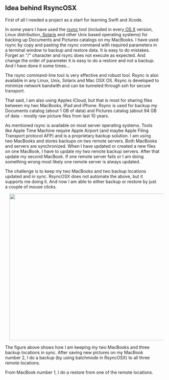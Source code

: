 <h2>Idea behind RsyncOSX</h2> 
 
First of all I needed a project as a start for learning Swift and Xcode.

In some years I have used the <a href="https://en.wikipedia.org/wiki/Rsync" target="_blank">rsync</a> tool (included in every<a href="https://en.wikipedia.org/wiki/OS_X" target="_blank"> OS X</a> version, Linux distribution,<a href="https://en.wikipedia.org/wiki/Solaris_(operating_system)" target="_blank"> Solaris</a> and other Unix based operating systems) for backing up Documents and Pictures catalogs on my MacBooks. I have used rsync by copy and pasting the rsync command with required parameters in a terminal window to backup and restore data. It is easy to do mistakes. Forget an "/" character and rsync does not execute as expected. And change the order of parameter it is easy to do a restore and not a backup. And I have done it some times...

The rsync command-line tool is very effective and robust tool. Rsync is also available in any Linux, Unix, Solaris and Mac OSX OS. Rsync is developed to minimize network bandwith and can be tunneled through ssh for secure transport.


That said, I am also using Apples iCloud, but that is most for sharing files between my two MacBooks, iPad and iPhone. Rsync is used for backup my Documents catalog (about 1 GB of data) and Pictures catalog (about 94 GB of data - mostly raw picture files from last 10 years.

As mentioned rsync is available on most server operating systems. Tools like Apple Time Machine require Apple Airport (and maybe Apple Filing Transport protocol AFP) and is a proprietary backup solution. I am using two MacBooks and stores backups on two remote servers. Both MacBooks and servers are synchronized. When I have updated or created a new files on one MacBook, I have to update my two remote backup servers. After that update my second MacBook. If one remote server fails or I am doing something wrong most likely one remote server is always updated.

The challenge is to keep my two MacBooks and two backup locations updated and in sync. RsyncOSX does not automate the above, but it supports me doing it. And now I am able to either backup or restore by just a couple of mouse clicks.<br />

<a href="https://1.bp.blogspot.com/-HXJd4gxFSv4/V5296rU5ogI/AAAAAAAALwA/bcWuJ8nnipISjDrFeuCLCI7Xoo9EguS2gCLcB/s1600/WhatIsRsyncOSX.001.jpeg" imageanchor="1" style="margin-left: 1em; margin-right: 1em;"><img border="0" height="480" src="https://1.bp.blogspot.com/-HXJd4gxFSv4/V5296rU5ogI/AAAAAAAALwA/bcWuJ8nnipISjDrFeuCLCI7Xoo9EguS2gCLcB/s640/WhatIsRsyncOSX.001.jpeg" width="640" /></a>

The figure above shows how I am keeping my two MacBooks and three backup locations in sync. After saving new pictures on my MacBook number 2, I do a backup (by using batchmode in RsyncOSX) to all three remote locations. 

From MacBook number 1, I do a restore from one of the remote locations.
